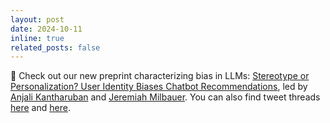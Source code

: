 ```yaml
---
layout: post
date: 2024-10-11
inline: true
related_posts: false
---
```


📄 Check out our new preprint characterizing bias in LLMs: [Stereotype or Personalization? User Identity Biases Chatbot Recommendations](https://arxiv.org/abs/2410.05613), led by [Anjali Kantharuban](https://www.anjaliruban.com/) and [Jeremiah Milbauer](https://jeremiah.milbauer.info/). You can also find tweet threads [here](https://x.com/jerelev/status/1846291238804509143) and [here](https://x.com/anjali_ruban/status/1846293019005190353).
